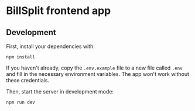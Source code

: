 # BillSplit frontend app

## Development

First, install your dependencies with:

```shellscript
npm install
```

If you haven't already, copy the `.env.example` file to a new file called `.env`
and fill in the necessary environment variables. The app won't work without
these credentials.

Then, start the server in development mode:

```shellscript
npm run dev
```
